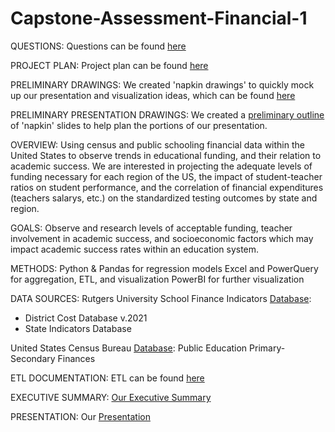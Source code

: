 # Capstone-Assessment-Financial-1
QUESTIONS: 
Questions can be found [here](https://docs.google.com/document/d/1dT3Ld1G9iZvjiuBxztz_eFBTyGA7x-3De33Gz62pSTk/edit?usp=sharing)

PROJECT PLAN:
Project plan can be found [here](https://trello.com/b/XVdJ249u)

PRELIMINARY DRAWINGS:
We created 'napkin drawings' to quickly mock up our presentation and visualization ideas, which can be found [here](https://genesis10-my.sharepoint.com/:w:/g/personal/ljohn_dev-10_com/EeQlvYFfHgZPimRTJ-7MfWABxSBU7Uf_VLD4F7ku9Zfsqw?e=1LaClB)

PRELIMINARY PRESENTATION DRAWINGS:
We created a [preliminary outline](https://genesis10-my.sharepoint.com/:w:/g/personal/ljohn_dev-10_com/Eb3JwfVWA-1HmCfEJORwYjkBw8wwJFD6BAhWjmLiCxoYYg?e=qRilyX) of 'napkin' slides to help plan the portions of our presentation.

OVERVIEW:
Using census and public schooling financial data within the United States to observe trends in educational funding, and their relation to academic success. We are interested in projecting the adequate levels of funding necessary for each region of the US, the impact of student-teacher ratios on student performance, and the correlation of financial expenditures (teachers salarys, etc.) on the standardized testing outcomes by state and region. 

GOALS:
Observe and research levels of acceptable funding, teacher involvement in academic success, and socioeconomic factors which may impact academic success rates within an education system.

METHODS:
Python & Pandas for regression models
Excel and PowerQuery for aggregation, ETL, and visualization
PowerBI for further visualization

DATA SOURCES:
Rutgers University School Finance Indicators [Database](https://www.schoolfinancedata.org/):
  - District Cost Database v.2021
  - State Indicators Database

United States Census Bureau [Database](https://www.census.gov/programs-surveys/gov-finances/data/datasets.2018.html): Public Education Primary-Secondary Finances

ETL DOCUMENTATION:
ETL can be found [here](https://genesis10-my.sharepoint.com/:w:/g/personal/ljohn_dev-10_com/EbgPoVLwzhhCsBFuFPPhLL0BmSk7iCoxfNibsOWXu6qqMA?e=AIHi60)

EXECUTIVE SUMMARY:
[Our Executive Summary](https://genesis10-my.sharepoint.com/:w:/g/personal/pgrice_dev-10_com/EWUt6IBk8L1Khv_7Lx7fDUYBJ293gYMltJtZ7bUAMsLU8w?e=9sz32m)

PRESENTATION:
Our [Presentation](https://genesis10-my.sharepoint.com/:p:/g/personal/ljohn_dev-10_com/EWQUlH3GRH5Fu22jpZUlfRMB_vviy5kwqD_TQIi0b3nJuQ?e=Q8qCap)

